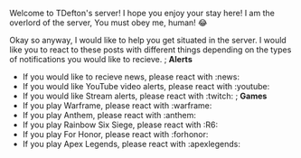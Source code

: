 Welcome to TDefton's server!
I hope you enjoy your stay here!
I am the overlord of the server, You must obey me, human! :joy:

Okay so anyway, I would like to help you get situated in the server. I would like you to react to these posts with different things depending on the types of notifications you would like to recieve.
;
__**Alerts**__
- If you would like to recieve news, please react with :news:
- If you would like YouTube video alerts, please react with :youtube:
- If you would like Stream alerts, please react with :twitch:
;
__**Games**__
- If you play Warframe, please react with :warframe:
- If you play Anthem, please react with :anthem:
- If you play Rainbow Six Siege, please react with :R6:
- If you play For Honor, please react with :forhonor:
- If you play Apex Legends, please react with :apexlegends:

